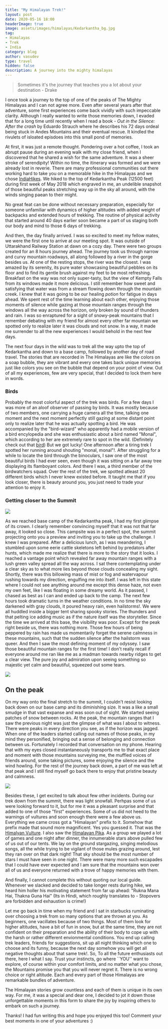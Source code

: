 ```yaml
---
title: "My Himalayan Trek!"
layout: post
date: 2020-05-16 18:00
headerImage: true
image: assets/images/himalayas/Kedarkantha_bg.jpg
tag:
- Himalayas
- Trek
- India
category: blog
author: vasudev
type: travel
hidden: false
description: A journey into the mighty himalayas
---
```


> Sometimes it's the journey that teaches you a lot about your destination - Drake

I once took a journey to the top of one of the peaks of The Mighty Himalayas and I can not agree more. Even after several years after that adventure, some first experiences come back vividly with such impeccable clarity. Although I really wanted to write those memories down, I evaded that for a long time until recently when I read a book - *Out in the Silence: After the crash* by Eduardo Strauch where he describes his 72 days ordeal being stuck in Andes Mountains and their eventual rescue. It kindled the rivulets of isloated episdoes into this small pond of memories.

At first, it was just a remote thought. Pondering over a hot coffee, I took an abrupt pause during an evening walk with my close friend, when I discovered that he shared a wish for the same adventure. It was a sheer stroke of serendipity! Within no time, the itinerary was formed and we were already lost in reverie. There are many professional communities out there working hard to take you on a memorable hike in the Himalayas and we chose [IndiaHikes](https://indiahikes.com/). We hiked to the top of Kedarkantha Peak (12500 feet) during first week of May 2018 which engraved in me, an undelible snapshot of those beautiful peaks stretching way up in the sky all around, with the winds singing paean to their might.

No great feat can be done without necessary preparation, especially for someone unfamiliar with dynamics of higher altitudes with added weight of backpacks and extended hours of trekking. The routine of physical activity that started around 40 days earlier soon became a part of us staging both our body and mind to those 6 days of trekking.

And then, the day finally arrived. I was so excited to meet my fellow mates, we were the first one to arrive at our meeting spot. It was outside of Uttarakhand Railway Station at dawn on a cozy day. There were two groups created for an 8 hours journey ahead. The journey took us through narrow and curvy mountain roadways, all along followed by a river in the gorge besides us. At one of the resting stops, the river was the closest. I was amazed by its serenity, its pure water showcasing beautiful pebbles on its floor and to find its gentle brush against my feet to be most refreshing. Breakfast on the way was not only super-tasty, but the view of Kempty Falls from its windows made it more delicious. I still remember how sweet and satisfying that water was from a stream flowing down through the mountain creek. I knew that it was going to be our healing *potion* for fatigue in days ahead. We spent rest of the time learning about each other, enjoying those moments of silence while gazing at those mountain ranges through the windows all the way across the horizon, only broken by sound of thunders and rain. I was so enraptured for a sight of snowy-peak mountains that I remember debating with my friend for almost every other far mountain we spotted only to realize later it was clouds and not snow. In a way, it made me surrender to all the new experiences I would behold in the next few days.

The next four days in the wild was to trek all the way upto the top of Kedarkantha and down to a base camp, followed by another day of road travel. The stories that are recorded in The Himalayas are like the colors on a soap bubble, they are vibrant and every one takes back unique memories just like colors you see on the bubble that depend on your point of view. Out of all my experiences, few are very special, that I decided to lock them here in words.

### Birds

Probably the most colorful aspect of the trek was birds. For a few days I was more of an aloof observer of passing by birds. It was mostly because of two members, one carrying a huge camera all the time, talking one moment and the next moment perfectly still gazing at some distant point only to realize later that he was actually spotting a bird. He was accompanied by the "bird-wizard" who apparently had a mobile version of a bird encylopedia and she was enthusiastic about a bird named "Monal", which according to her are extremely rare to spot in the wild. (Definitely check out that [bird](https://en.wikipedia.org/wiki/Himalayan_monal)) But we got lucky! One afternoon after a tiring trek I spotted her running around shouting "monal, monal"!. After struggling for a while to locate the bird through the binoculars, I saw one of the most beautiful birds I had ever seen, even though it was sitting on a far away tree displaying its flamboyant colors. And there I was, a third member of the birdwatchers squad. Over the rest of the trek, we spotted atleast 20 different birds which I never knew existed before. It taught me that if you look closer, there is beauty around you, you just need to trade your attention to enjoy it.

### Getting closer to the Summit

![](https://vasudevb.com/assets/images/himalayas/range-first-time.jpg)

As we reached base camp of the Kedarkantha peak, I had my first glimpse of its crown. I clearly remember convincing myself that it was not that far away, it looked so close. This campsite was in a perfect spot, the summit projecting onto you a preview and inviting you to take up the challenge. I knew I was prepared. After a delicious lunch, as I was meandering, I stumbled upon some eerie cattle skeletons left behind by predators after hunts, which made me realize that there is more to the story that it looks. I reached a vantage point which revealed far away mountain ranges with a lush green valley spread all the way across. I sat there contemplating under a clear sky as to what more lies beyond those clouds concealing my sight. Shortly, there was this billowing mass of mist or fog and watervapour rushing towards my direction, engulfing me into itself. I was left in this state where I could not see anything around me except this dense haze, not even my own feet, like I was floating in some dreamy world. As it passed, I chased as best as I can and ended up back to the camp. The next few hours took dramatic turns in the weather conditions. In no time the sky darkened with gray clouds, it poured heavy rain, even hailstorms!. We were all huddled inside a bigger tent sharing spooky stories. The thunders and that pelting ice adding music as if the nature itself was the storyteller. Since the time we arrived at this base, the visibility was poor. Except for the peak right beside us, there was nothing more. Those few hours of being peppered by rain has made us momentarily forget the serene calmness in these mountains, such that the sudden silence after the hailstorm was queer. And then I saw the most defining moment of my odyssey. I saw those beautiful mountain ranges for the first time! I don't really recall if everyone around me ran like me as a madman towards nearby ridges to get a clear view. The pure joy and admiration upon seeing something so majestic yet calm and beautiful, squeezed out some tears.

![](https://vasudevb.com/assets/images/himalayas/beforepeak.jpg)

## On the peak

On my way onto the final stretch to the summit, I couldn't resist looking back down on our base camp and its diminishing size. It was a like a small smudge in that vast expanse and was soon out of sight. We started seeing patches of snow between rocks. At the peak, the mountain ranges that I saw the previous night was just the glimpse of what was I about to witness. There were peaks in every direction you see, as if the horizon was jagged. When one of the leaders started calling out names of those peaks, in my mind they personified, bringing out a sense of belonging and connection between us. Fortunately I recorded that conversation on my phone. Hearing that with my eyes closed instantaneously transports me to that exact place and moment with those mountains surveying me, the muffled voices of friends around, some taking pictures, some enjoying the silence and the wind howling. For the rest of the journey back down, a part of me was left at that peak and I still find myself go back there to enjoy that pristine beauty and calmness.

![](https://vasudevb.com/assets/images/himalayas/peak.jpg)

Besides these, I get excited to talk about few other incidents. During our trek down from the summit, there was light snowfall. Perhpas some of us were looking forward to it, but for me it was a pleasant surprise and that added to one of those "first" experiences. Some of us did not heed to the warnings of vultures and soon enough there were a few above us. Everything we came cross got a "Himalayan" prefix to it. Somehow that prefix made that sound more magnificent. Yes you guessed it. That was the [Himalyan Vulture](https://en.wikipedia.org/wiki/Himalayan_vulture). I also saw the [Himalayan Pika](https://en.wikipedia.org/wiki/Himalayan_pika). As a group we played a lot of games and one night after dinner, the innumerable stars above pulled few of us out of our tents. We lay on the ground stargazing, singing melodious songs, all the while trying to be vigilant of those mules grazing around, lest they ran over on that dark night! That sky should be the most number of stars I must have seen in one night. There were many more such escapades that I could have ever expected and I am sure that the mountains won over all of us and everyone returned with a trove of happy memories with them.

And finally, I cannot complete this without quoting our local guide. Whenever we slacked and decided to take longer rests during hike, we heard him holler his motivating statement from far up ahead: "Rukna Mana Hai, Thakna Guna Hai" (Its in Hindi, which roughly translates to - Stopovers are forbidden and exhaustion is crime!)

Let me go back in time when my friend and I sat in starbucks ruminating over choosing a trek from so many options that are thrown at you. As beginners, one vacillates because of two things. Most of them look for higher altitudes, have a bit of fun in snow, but at the same time, they are not confident on their preparation and the ability of their body to cope up with the harsh or rather different envionmental conditions. You end up calling trek leaders, friends for suggestions, sit up all night thinking which one to choose and its funny, because the next day somehow you will get all negative thoughts about that same trek!. So, To all the future enthusiasts out there, here I what I say. Trust your instincts, go where ``YOU'' want to explore, of course within your comfort limits, and no matter what you chose, the Mountains promise you that you will never regret it. There is no wrong choice or right altitude. Each and every part of those Himalayas are remarkable bundles of adventure.

The Himalayan stories grow countless and each of them is unique in its own way. For me, it was a special and dear one, I decided to jot it down those unforgettable moments in this form to share the joy by inspiring others to embark on such a journey.

Thanks! I had fun writing this and hope you enjoyed this too!
Comment your best moments in one of your adventures :)
